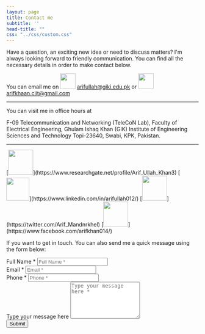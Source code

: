```yaml
---
layout: page
title: Contact me
subtitle: ''
head-title: ""
css: "../css/custom.css"
---
```


<p>Have a question, an exciting new idea or need to discuss matters? I'm always looking forward to friendly communication. You can find all the necessary details in order to make contact below.</p>
<p>You can email me on <img src="../img/email.png" height="40px"> <a href="mailto:arifullah@chosun.ac.kr">arifullah@giki.edu.pk</a> or <img src="../img/gmail.png" height="40px"><a href="mailto:arifkhaan.ciit@gmail.com">arifkhaan.ciit@gmail.com</a></p>
<hr>
<p>You can visit me in office hours at</p>
<p>F-09 Telecommunication and Networking (TeleCoN Lab), Faculty of Electrical Engineering, Ghulam Ishaq Khan (GIK) Institute of Engineering Sciences and Technology Topi-23640, Swabi, KPK, Pakistan.</p>
<hr>
[<img src="../img/researchgate.png" height="65px">](https://www.researchgate.net/profile/Arif_Ullah_Khan3)
[<img src="../img/linkedin.png" height="60px">](https://www.linkedin.com/in/arifullah012/)
[<img src="../img/twitter.png" height="65px">](https://twitter.com/Arif_Mandnrkhel)
[<img src="../img/fb.png" height="65px">](https://www.facebook.com/arifkhan014/)

<p>If you want to get in touch. You can also send me a quick message using the form below:</p>
  
<form method="post" action="">
   <div class="form-group">
      <label class="sr-only" for="fname">Full Name *</label>
      <input class="required form-control" id="fname" name="fname" placeholder="Full Name&nbsp;*" type="text">
   </div>
   <div class="form-group">
      <label class="sr-only" for="contactEmail">Email *</label>
      <input class="required form-control h5-email" id="contactEmail" name="contactEmail" placeholder="Email&nbsp;*" type="text">
   </div>
   <div class="form-group">
      <label class="sr-only" for="contactPhone">Phone *</label>
      <input class="required form-control h5-phone" id="contactPhone" name="contactPhone" placeholder="Phone&nbsp;*" type="text">
   </div>
   <div class="form-group">
      <label class="sr-only" for="comment">Type your message here</label>
      <textarea class="required form-control" id="comment" name="comment" placeholder="Type your message here&nbsp;*" rows="6"></textarea>
     <input type="hidden" name="_next" value="?message=Your message was sent successfully, thanks!" />
   </div>
   <button class="btn btn-accent btn-primary" type="submit">Submit</button>
</form>
